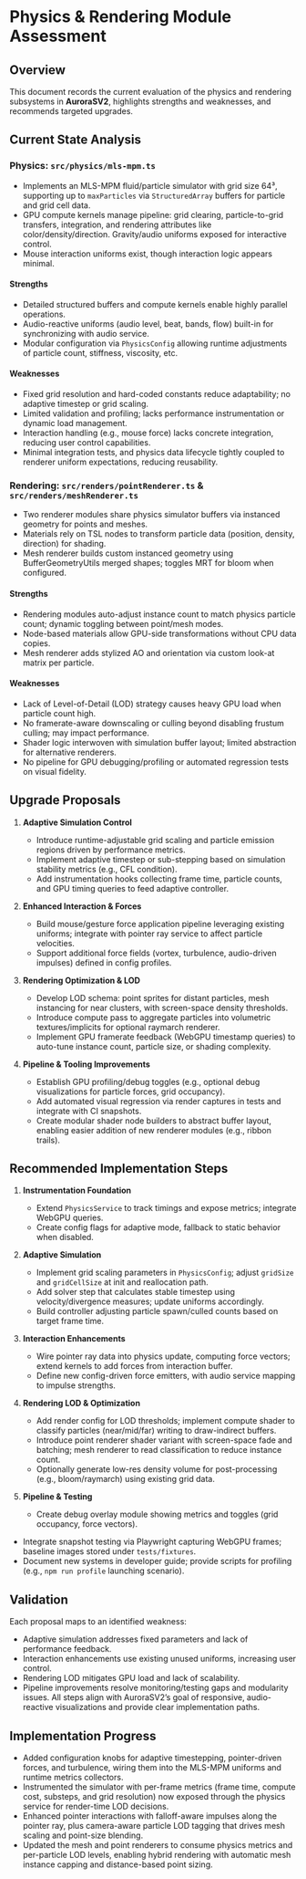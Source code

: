 # Physics & Rendering Module Assessment

## Overview
This document records the current evaluation of the physics and rendering subsystems in **AuroraSV2**, highlights strengths and weaknesses, and recommends targeted upgrades.

## Current State Analysis
### Physics: `src/physics/mls-mpm.ts`
- Implements an MLS-MPM fluid/particle simulator with grid size 64³, supporting up to `maxParticles` via `StructuredArray` buffers for particle and grid cell data.
- GPU compute kernels manage pipeline: grid clearing, particle-to-grid transfers, integration, and rendering attributes like color/density/direction. Gravity/audio uniforms exposed for interactive control.
- Mouse interaction uniforms exist, though interaction logic appears minimal.

#### Strengths
- Detailed structured buffers and compute kernels enable highly parallel operations.
- Audio-reactive uniforms (audio level, beat, bands, flow) built-in for synchronizing with audio service.
- Modular configuration via `PhysicsConfig` allowing runtime adjustments of particle count, stiffness, viscosity, etc.

#### Weaknesses
- Fixed grid resolution and hard-coded constants reduce adaptability; no adaptive timestep or grid scaling.
- Limited validation and profiling; lacks performance instrumentation or dynamic load management.
- Interaction handling (e.g., mouse force) lacks concrete integration, reducing user control capabilities.
- Minimal integration tests, and physics data lifecycle tightly coupled to renderer uniform expectations, reducing reusability.

### Rendering: `src/renders/pointRenderer.ts` & `src/renders/meshRenderer.ts`
- Two renderer modules share physics simulator buffers via instanced geometry for points and meshes.
- Materials rely on TSL nodes to transform particle data (position, density, direction) for shading.
- Mesh renderer builds custom instanced geometry using BufferGeometryUtils merged shapes; toggles MRT for bloom when configured.

#### Strengths
- Rendering modules auto-adjust instance count to match physics particle count; dynamic toggling between point/mesh modes.
- Node-based materials allow GPU-side transformations without CPU data copies.
- Mesh renderer adds stylized AO and orientation via custom look-at matrix per particle.

#### Weaknesses
- Lack of Level-of-Detail (LOD) strategy causes heavy GPU load when particle count high.
- No framerate-aware downscaling or culling beyond disabling frustum culling; may impact performance.
- Shader logic interwoven with simulation buffer layout; limited abstraction for alternative renderers.
- No pipeline for GPU debugging/profiling or automated regression tests on visual fidelity.

## Upgrade Proposals
1. **Adaptive Simulation Control**
   - Introduce runtime-adjustable grid scaling and particle emission regions driven by performance metrics.
   - Implement adaptive timestep or sub-stepping based on simulation stability metrics (e.g., CFL condition).
   - Add instrumentation hooks collecting frame time, particle counts, and GPU timing queries to feed adaptive controller.

2. **Enhanced Interaction & Forces**
   - Build mouse/gesture force application pipeline leveraging existing uniforms; integrate with pointer ray service to affect particle velocities.
   - Support additional force fields (vortex, turbulence, audio-driven impulses) defined in config profiles.

3. **Rendering Optimization & LOD**
   - Develop LOD schema: point sprites for distant particles, mesh instancing for near clusters, with screen-space density thresholds.
   - Introduce compute pass to aggregate particles into volumetric textures/implicits for optional raymarch renderer.
   - Implement GPU framerate feedback (WebGPU timestamp queries) to auto-tune instance count, particle size, or shading complexity.

4. **Pipeline & Tooling Improvements**
   - Establish GPU profiling/debug toggles (e.g., optional debug visualizations for particle forces, grid occupancy).
   - Add automated visual regression via render captures in tests and integrate with CI snapshots.
   - Create modular shader node builders to abstract buffer layout, enabling easier addition of new renderer modules (e.g., ribbon trails).

## Recommended Implementation Steps
1. **Instrumentation Foundation**
   - Extend `PhysicsService` to track timings and expose metrics; integrate WebGPU queries.
   - Create config flags for adaptive mode, fallback to static behavior when disabled.

2. **Adaptive Simulation**
   - Implement grid scaling parameters in `PhysicsConfig`; adjust `gridSize` and `gridCellSize` at init and reallocation path.
   - Add solver step that calculates stable timestep using velocity/divergence measures; update uniforms accordingly.
   - Build controller adjusting particle spawn/culled counts based on target frame time.

3. **Interaction Enhancements**
   - Wire pointer ray data into physics update, computing force vectors; extend kernels to add forces from interaction buffer.
   - Define new config-driven force emitters, with audio service mapping to impulse strengths.

4. **Rendering LOD & Optimization**
   - Add render config for LOD thresholds; implement compute shader to classify particles (near/mid/far) writing to draw-indirect buffers.
   - Introduce point renderer shader variant with screen-space fade and batching; mesh renderer to read classification to reduce instance count.
   - Optionally generate low-res density volume for post-processing (e.g., bloom/raymarch) using existing grid data.

5. **Pipeline & Testing**
   - Create debug overlay module showing metrics and toggles (grid occupancy, force vectors).
  - Integrate snapshot testing via Playwright capturing WebGPU frames; baseline images stored under `tests/fixtures`.
   - Document new systems in developer guide; provide scripts for profiling (e.g., `npm run profile` launching scenario).

## Validation
Each proposal maps to an identified weakness:
- Adaptive simulation addresses fixed parameters and lack of performance feedback.
- Interaction enhancements use existing unused uniforms, increasing user control.
- Rendering LOD mitigates GPU load and lack of scalability.
- Pipeline improvements resolve monitoring/testing gaps and modularity issues.
All steps align with AuroraSV2’s goal of responsive, audio-reactive visualizations and provide clear implementation paths.

## Implementation Progress
- Added configuration knobs for adaptive timestepping, pointer-driven forces, and turbulence, wiring them into the MLS-MPM uniforms and runtime metrics collectors.
- Instrumented the simulator with per-frame metrics (frame time, compute cost, substeps, and grid resolution) now exposed through the physics service for render-time LOD decisions.
- Enhanced pointer interactions with falloff-aware impulses along the pointer ray, plus camera-aware particle LOD tagging that drives mesh scaling and point-size blending.
- Updated the mesh and point renderers to consume physics metrics and per-particle LOD levels, enabling hybrid rendering with automatic mesh instance capping and distance-based point sizing.
